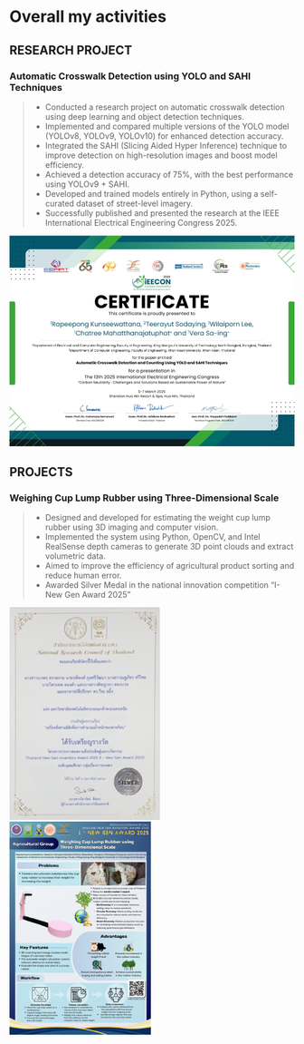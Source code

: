 # **Overall my activities**

## **RESEARCH  PROJECT**
### **Automatic Crosswalk Detection using YOLO and SAHI Techniques**
> * Conducted a research project on automatic crosswalk detection using deep learning and object detection techniques.
> * Implemented and compared multiple versions of the YOLO model (YOLOv8, YOLOv9, YOLOv10) for enhanced detection accuracy.
> * Integrated the SAHI (Slicing Aided Hyper Inference) technique to improve detection on high-resolution images and boost model efficiency.
> * Achieved a detection accuracy of 75%, with the best performance using YOLOv9 + SAHI.
> * Developed and trained models entirely in Python, using a self-curated dataset of street-level imagery.
> * Successfully published and presented the research at the IEEE International Electrical Engineering Congress 2025.

<img src="IEECON2025/001certificate.jpeg" alt="alt text" width="600" hight="500"/>

<!-- <img src="https://down-th.img.susercontent.com/file/2d431651e8a1ff4c764c31175255ff30" width="150" />
<img src="https://down-th.img.susercontent.com/file/2d431651e8a1ff4c764c31175255ff30" width="150" />
<img src="https://down-th.img.susercontent.com/file/2d431651e8a1ff4c764c31175255ff30" width="150" /> -->

## **PROJECTS**
### **Weighing Cup Lump Rubber using Three-Dimensional Scale**
>* Designed and developed for estimating the weight cup lump rubber using 3D imaging and computer vision.
>* Implemented the system using Python, OpenCV, and Intel RealSense depth cameras to generate 3D point clouds and extract volumetric data.
>* Aimed to improve the efficiency of agricultural product sorting and reduce human error.
>* Awarded Silver Medal in the national innovation competition “I-New Gen Award 2025”

<img src="I_NEW_GEN_AWARD2025/001certificate.png"  width="266" /> 
<img src="I_NEW_GEN_AWARD2025/002poster.jpg"  width="250" />
